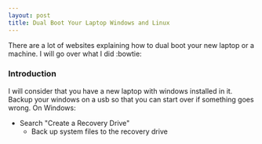 ```yaml
---
layout: post
title: Dual Boot Your Laptop Windows and Linux
---
```


There are a lot of websites explaining how to dual boot your new laptop or a machine. I will go over what I did :bowtie:

### Introduction
I will consider that you have a new laptop with windows installed in it. Backup your windows on a usb so that you can start over if something goes wrong.
On Windows:
* Search "Create a Recovery Drive"
	* Back up system files to the recovery drive 
